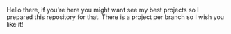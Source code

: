 Hello there,
if you're here you might want see my best projects so I prepared this repository for that. 
There is a project per branch so I wish you like it!
